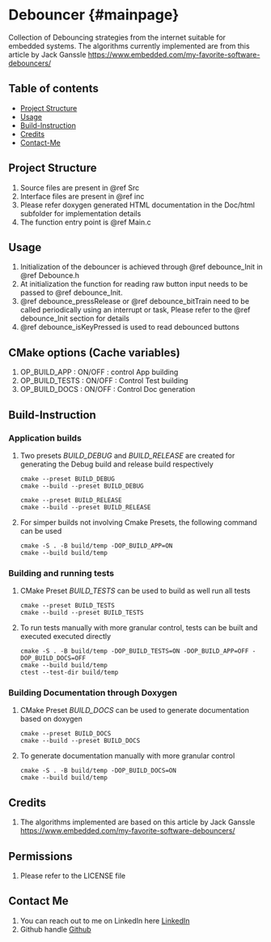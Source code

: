 # Debouncer {#mainpage}

Collection of Debouncing strategies from the internet suitable for embedded systems. The algorithms currently implemented are from this article by Jack Ganssle <https://www.embedded.com/my-favorite-software-debouncers/>

## Table of contents

- [Project Structure](#project-structure)
- [Usage](#project-structure)
- [Build-Instruction](#build-instruction)
- [Credits](#credits)
- [Contact-Me](#contact-me)

## Project Structure

1. Source files are present in @ref Src
2. Interface files are present in @ref inc
3. Please refer doxygen generated HTML documentation in the Doc/html subfolder for implementation details
4. The function entry point is @ref Main.c

## Usage

1. Initialization of the debouncer is achieved through @ref debounce_Init in @ref Debounce.h
2. At initialization the function for reading raw button input needs to be passed to @ref debounce_Init.
3. @ref debounce_pressRelease or @ref debounce_bitTrain need to be called periodically using an interrupt or task, Please refer to the @ref debounce_Init section for details
4. @ref debounce_isKeyPressed is used to read debounced buttons

## CMake options (Cache variables)

1. OP_BUILD_APP    : ON/OFF : control App building
2. OP_BUILD_TESTS  : ON/OFF : Control Test building
3. OP_BUILD_DOCS   : ON/OFF : Control Doc generation

## Build-Instruction

### Application builds

1. Two presets *BUILD_DEBUG* and *BUILD_RELEASE* are created for generating the Debug build and release build respectively

    ```code
    cmake --preset BUILD_DEBUG
    cmake --build --preset BUILD_DEBUG
    ```

    ```code
    cmake --preset BUILD_RELEASE
    cmake --build --preset BUILD_RELEASE
    ```

2. For simper builds not involving Cmake Presets, the following command can be used

    ```code
    cmake -S . -B build/temp -DOP_BUILD_APP=ON
    cmake --build build/temp
    ```

### Building and running tests

1. CMake Preset *BUILD_TESTS* can be used to build as well run all tests

    ```code
    cmake --preset BUILD_TESTS
    cmake --build --preset BUILD_TESTS
    ```

2. To run tests manually with more granular control, tests can be built and executed executed directly

    ```code
    cmake -S . -B build/temp -DOP_BUILD_TESTS=ON -DOP_BUILD_APP=OFF -DOP_BUILD_DOCS=OFF
    cmake --build build/temp
    ctest --test-dir build/temp
    ```

### Building Documentation through Doxygen

1. CMake Preset *BUILD_DOCS* can be used to generate documentation based on doxygen

    ```code
    cmake --preset BUILD_DOCS
    cmake --build --preset BUILD_DOCS
    ```

2. To generate documentation manually with more granular control

    ```code
    cmake -S . -B build/temp -DOP_BUILD_DOCS=ON
    cmake --build build/temp
    ```

## Credits

1. The algorithms implemented are based on this article by Jack Ganssle
<https://www.embedded.com/my-favorite-software-debouncers/>

## Permissions

1. Please refer to the LICENSE file

## Contact Me

1. You can reach out to me on LinkedIn here [LinkedIn](https://www.linkedin.com/in/vishal-keshava-murthy-8a2ba1a7/)
2. Github handle [Github](https://github.com/VKM96)
